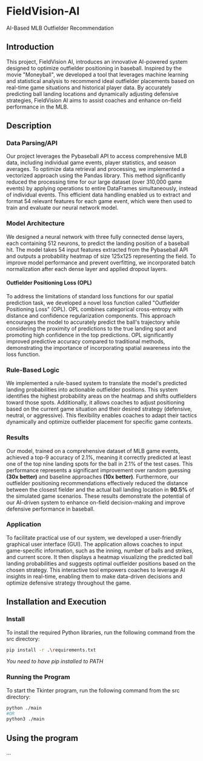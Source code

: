 # FieldVision-AI
AI-Based MLB Outfielder Recommendation

## Introduction

This project, FieldVision AI, introduces an innovative AI-powered system designed to optimize outfielder positioning in baseball. Inspired by the movie "Moneyball", we developed a tool that leverages machine learning and statistical analysis to recommend ideal outfielder placements based on real-time game situations and historical player data. By accurately predicting ball landing locations and dynamically adjusting defensive strategies, FieldVision AI aims to assist coaches and enhance on-field performance in the MLB.

## Description

### Data Parsing/API

Our project leverages the Pybaseball API to access comprehensive MLB data, including individual game events, player statistics, and season averages. To optimize data retrieval and processing, we implemented a vectorized approach using the Pandas library. This method significantly reduced the processing time for our large dataset (over 310,000 game events) by applying operations to entire DataFrames simultaneously, instead of individual events. This efficient data handling enabled us to extract and format 54 relevant features for each game event, which were then used to train and evaluate our neural network model.

### Model Architecture

We designed a neural network with three fully connected dense layers, each containing 512 neurons, to predict the landing position of a baseball hit. The model takes 54 input features extracted from the Pybaseball API and outputs a probability heatmap of size 125x125 representing the field. To improve model performance and prevent overfitting, we incorporated batch normalization after each dense layer and applied dropout layers.

#### Outfielder Positioning Loss (OPL)

To address the limitations of standard loss functions for our spatial prediction task, we developed a novel loss function called "Outfielder Positioning Loss" (OPL). OPL combines categorical cross-entropy with distance and confidence regularization components. This approach encourages the model to accurately predict the ball's trajectory while considering the proximity of predictions to the true landing spot and promoting high confidence in the top predictions. OPL significantly improved predictive accuracy compared to traditional methods, demonstrating the importance of incorporating spatial awareness into the loss function.

### Rule-Based Logic

We implemented a rule-based system to translate the model's predicted landing probabilities into actionable outfielder positions. This system identifies the highest probability areas on the heatmap and shifts outfielders toward those spots. Additionally, it allows coaches to adjust positioning based on the current game situation and their desired strategy (defensive, neutral, or aggressive). This flexibility enables coaches to adapt their tactics dynamically and optimize outfielder placement for specific game contexts.

### Results

Our model, trained on a comprehensive dataset of MLB game events, achieved a top-9 accuracy of 2.1%, meaning it correctly predicted at least one of the top nine landing spots for the ball in 2.1% of the test cases. This performance represents a significant improvement over random guessing **(30x better)** and baseline approaches **(10x better)**. Furthermore, our outfielder positioning recommendations effectively reduced the distance between the closest fielder and the actual ball landing location in **90.5%** of the simulated game scenarios. These results demonstrate the potential of our AI-driven system to enhance on-field decision-making and improve defensive performance in baseball.

### Application

To facilitate practical use of our system, we developed a user-friendly graphical user interface (GUI). The application allows coaches to input game-specific information, such as the inning, number of balls and strikes, and current score. It then displays a heatmap visualizing the predicted ball landing probabilities and suggests optimal outfielder positions based on the chosen strategy. This interactive tool empowers coaches to leverage AI insights in real-time, enabling them to make data-driven decisions and optimize defensive strategy throughout the game.

## Installation and Execution
### Install
To install the required Python libraries, run the following command from the src directory:
```bash
pip install -r .\requirements.txt
```
*You need to have pip installed to PATH*

### Running the Program
To start the Tkinter program, run the following command from the src directory:
```bash
python ./main
#OR
python3 ./main
```

## Using the program
...
